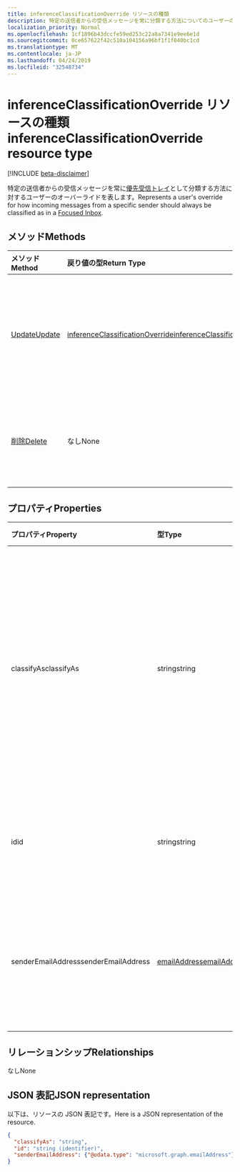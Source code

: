 ```yaml
---
title: inferenceClassificationOverride リソースの種類
description: 特定の送信者からの受信メッセージを常に分類する方法についてのユーザーのオーバーライドを表します。
localization_priority: Normal
ms.openlocfilehash: 1cf1896b43dccfe59ed253c22a8a7341e9ee6e1d
ms.sourcegitcommit: 0ce657622f42c510a104156a96bf1f1f040bc1cd
ms.translationtype: MT
ms.contentlocale: ja-JP
ms.lasthandoff: 04/24/2019
ms.locfileid: "32548734"
---
```

# <a name="inferenceclassificationoverride-resource-type"></a><span data-ttu-id="d1b6a-103">inferenceClassificationOverride リソースの種類</span><span class="sxs-lookup"><span data-stu-id="d1b6a-103">inferenceClassificationOverride resource type</span></span>

[!INCLUDE [beta-disclaimer](../../includes/beta-disclaimer.md)]

<span data-ttu-id="d1b6a-104">特定の送信者からの受信メッセージを常に[優先受信トレイ](manage-focused-inbox.md)として分類する方法に対するユーザーのオーバーライドを表します。</span><span class="sxs-lookup"><span data-stu-id="d1b6a-104">Represents a user's override for how incoming messages from a specific sender should always be classified as in a [Focused Inbox](manage-focused-inbox.md).</span></span>


## <a name="methods"></a><span data-ttu-id="d1b6a-105">メソッド</span><span class="sxs-lookup"><span data-stu-id="d1b6a-105">Methods</span></span>

| <span data-ttu-id="d1b6a-106">メソッド</span><span class="sxs-lookup"><span data-stu-id="d1b6a-106">Method</span></span>           | <span data-ttu-id="d1b6a-107">戻り値の型</span><span class="sxs-lookup"><span data-stu-id="d1b6a-107">Return Type</span></span>    |<span data-ttu-id="d1b6a-108">説明</span><span class="sxs-lookup"><span data-stu-id="d1b6a-108">Description</span></span>|
|:---------------|:--------|:----------|
|[<span data-ttu-id="d1b6a-109">Update</span><span class="sxs-lookup"><span data-stu-id="d1b6a-109">Update</span></span>](../api/inferenceclassificationoverride-update.md) | [<span data-ttu-id="d1b6a-110">inferenceClassificationOverride</span><span class="sxs-lookup"><span data-stu-id="d1b6a-110">inferenceClassificationOverride</span></span>](inferenceclassificationoverride.md) |<span data-ttu-id="d1b6a-111">指定のとおり、オーバーライドの **ClassifyAs** フィールドを変更します。</span><span class="sxs-lookup"><span data-stu-id="d1b6a-111">Change the **ClassifyAs** field of an override as specified.</span></span> |
|[<span data-ttu-id="d1b6a-112">削除</span><span class="sxs-lookup"><span data-stu-id="d1b6a-112">Delete</span></span>](../api/inferenceclassificationoverride-delete.md) | <span data-ttu-id="d1b6a-113">なし</span><span class="sxs-lookup"><span data-stu-id="d1b6a-113">None</span></span> |<span data-ttu-id="d1b6a-114">その ID で指定されたオーバーライドを削除します。</span><span class="sxs-lookup"><span data-stu-id="d1b6a-114">Delete an override specified by its ID.</span></span> |

## <a name="properties"></a><span data-ttu-id="d1b6a-115">プロパティ</span><span class="sxs-lookup"><span data-stu-id="d1b6a-115">Properties</span></span>
| <span data-ttu-id="d1b6a-116">プロパティ</span><span class="sxs-lookup"><span data-stu-id="d1b6a-116">Property</span></span>     | <span data-ttu-id="d1b6a-117">型</span><span class="sxs-lookup"><span data-stu-id="d1b6a-117">Type</span></span>   |<span data-ttu-id="d1b6a-118">説明</span><span class="sxs-lookup"><span data-stu-id="d1b6a-118">Description</span></span>|
|:---------------|:--------|:----------|
|<span data-ttu-id="d1b6a-119">classifyAs</span><span class="sxs-lookup"><span data-stu-id="d1b6a-119">classifyAs</span></span>|<span data-ttu-id="d1b6a-120">string</span><span class="sxs-lookup"><span data-stu-id="d1b6a-120">string</span></span>| <span data-ttu-id="d1b6a-p101">特定の差出人からの着信メッセージを常時分類する方法を指定します。可能な値は、`focused`、`other` です。</span><span class="sxs-lookup"><span data-stu-id="d1b6a-p101">Specifies how incoming messages from a specific sender should always be classified as. Possible values are: `focused`, `other`.</span></span>|
|<span data-ttu-id="d1b6a-123">id</span><span class="sxs-lookup"><span data-stu-id="d1b6a-123">id</span></span>|<span data-ttu-id="d1b6a-124">string</span><span class="sxs-lookup"><span data-stu-id="d1b6a-124">string</span></span>| <span data-ttu-id="d1b6a-p102">オーバーライドの一意識別子。読み取り専用です。</span><span class="sxs-lookup"><span data-stu-id="d1b6a-p102">The unique identifier of the override. Read-only.</span></span>|
|<span data-ttu-id="d1b6a-127">senderEmailAddress</span><span class="sxs-lookup"><span data-stu-id="d1b6a-127">senderEmailAddress</span></span>|[<span data-ttu-id="d1b6a-128">emailAddress</span><span class="sxs-lookup"><span data-stu-id="d1b6a-128">emailAddress</span></span>](emailaddress.md)|<span data-ttu-id="d1b6a-129">オーバーライドを作成する対象の差出人のメール アドレス情報。</span><span class="sxs-lookup"><span data-stu-id="d1b6a-129">The email address information of the sender for whom the override is created.</span></span>|

## <a name="relationships"></a><span data-ttu-id="d1b6a-130">リレーションシップ</span><span class="sxs-lookup"><span data-stu-id="d1b6a-130">Relationships</span></span>
<span data-ttu-id="d1b6a-131">なし</span><span class="sxs-lookup"><span data-stu-id="d1b6a-131">None</span></span>


## <a name="json-representation"></a><span data-ttu-id="d1b6a-132">JSON 表記</span><span class="sxs-lookup"><span data-stu-id="d1b6a-132">JSON representation</span></span>

<span data-ttu-id="d1b6a-133">以下は、リソースの JSON 表記です。</span><span class="sxs-lookup"><span data-stu-id="d1b6a-133">Here is a JSON representation of the resource.</span></span>

<!-- {
  "blockType": "resource",
  "optionalProperties": [

  ],
  "@odata.type": "microsoft.graph.inferenceClassificationOverride"
}-->

```json
{
  "classifyAs": "string",
  "id": "string (identifier)",
  "senderEmailAddress": {"@odata.type": "microsoft.graph.emailAddress"}
}

```

<!-- uuid: 8fcb5dbc-d5aa-4681-8e31-b001d5168d79
2015-10-25 14:57:30 UTC -->
<!--
{
  "type": "#page.annotation",
  "description": "inferenceClassificationOverride resource",
  "keywords": "",
  "section": "documentation",
  "tocPath": "",
  "suppressions": [
    "Error: /api-reference/beta/resources/inferenceclassificationoverride.md:\r\n      Exception processing links.\r\n    System.ArgumentException: Link Definition was null. Link text: !INCLUDE [beta-disclaimer](../../includes/beta-disclaimer.md)\r\n      at ApiDoctor.Validation.DocFile.get_LinkDestinations()\r\n      at ApiDoctor.Validation.DocSet.ValidateLinks(Boolean includeWarnings, String[] relativePathForFiles, IssueLogger issues, Boolean requireFilenameCaseMatch, Boolean printOrphanedFiles)"
  ]
}
-->
